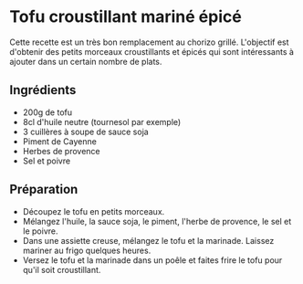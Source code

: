 Tofu croustillant mariné épicé
==============================

Cette recette est un très bon remplacement au chorizo grillé. L'objectif est d'obtenir des petits morceaux croustillants et épicés qui sont intéressants à ajouter dans un certain nombre de plats.

## Ingrédients

* 200g de tofu
* 8cl d'huile neutre (tournesol par exemple)
* 3 cuillères à soupe de sauce soja
* Piment de Cayenne
* Herbes de provence
* Sel et poivre

## Préparation

* Découpez le tofu en petits morceaux.
* Mélangez l'huile, la sauce soja, le piment, l'herbe de provence, le sel et le poivre.
* Dans une assiette creuse, mélangez le tofu et la marinade. Laissez mariner au frigo quelques heures.
* Versez le tofu et la marinade dans un poêle et faites frire le tofu pour qu'il soit croustillant.
